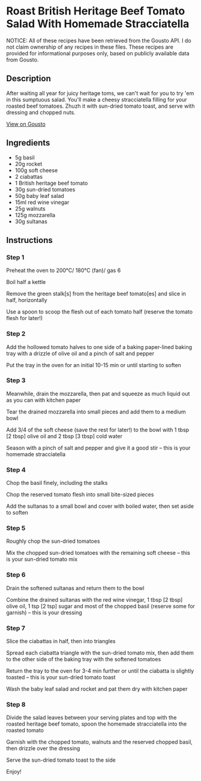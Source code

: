 # Roast British Heritage Beef Tomato Salad With Homemade Stracciatella 

NOTICE: All of these recipes have been retrieved from the Gousto API. I do not claim ownership of any recipes in these files. These recipes are provided for informational purposes only, based on publicly available data from Gousto.

## Description

After waiting all year for juicy heritage toms, we can't wait for you to try 'em in this sumptuous salad. You'll make a cheesy stracciatella filling for your roasted beef tomatoes. Zhuzh it with sun-dried tomato toast, and serve with dressing and chopped nuts.

[View on Gousto](https://www.gousto.co.uk/recipes/cookbook/roast-british-heritage-beef-tomato-salad-with-homemade-stracciatella)

## Ingredients

- 5g basil
- 20g rocket
- 100g soft cheese
- 2 ciabattas
- 1 British heritage beef tomato
- 30g sun-dried tomatoes
- 50g baby leaf salad
- 15ml red wine vinegar
- 25g walnuts
- 125g mozzarella
- 30g sultanas

## Instructions


### Step 1

Preheat the oven to 200°C/ 180°C (fan)/ gas 6

Boil half a kettle

Remove the green stalk<span class="text-danger">[s]</span> from the heritage beef tomato<span class="text-danger">[es] </span>and slice in half, horizontally

Use a spoon to scoop the flesh out of each tomato half (reserve the tomato flesh for later!)


### Step 2

Add the hollowed tomato halves to one side of a baking paper-lined baking tray with a drizzle of olive oil and a pinch of salt and pepper

Put the tray in the oven for an initial 10-15 min or until starting to soften


### Step 3

Meanwhile, drain the mozzarella, then pat and squeeze as much liquid out as you can with kitchen paper

Tear the drained mozzarella into small pieces and add them to a medium bowl

Add 3/4 of the<span class="text-danger"> </span>soft cheese (save the rest for later!) to the bowl with 1 tbsp <span class="text-danger">[2 tbsp] </span>olive oil and 2 tbsp<span class="text-danger"> [3 tbsp] </span>cold water

Season with a pinch of salt and pepper and give it a good stir – this is your homemade stracciatella


### Step 4

Chop the basil finely, including the stalks

Chop the reserved tomato flesh into small bite-sized pieces

Add the sultanas to a small bowl and cover with boiled water, then set aside to soften


### Step 5

Roughly chop the sun-dried tomatoes

Mix the chopped sun-dried tomatoes with the remaining soft cheese – this is your sun-dried tomato mix


### Step 6

Drain the softened sultanas and return them to the bowl

Combine the drained sultanas with the red wine vinegar, 1 tbsp<span class="text-danger"> [2 tbsp]</span> olive oil, 1 tsp <span class="text-danger">[2 tsp] </span>sugar and most of the chopped basil (reserve some for garnish) – this is your dressing


### Step 7

Slice the ciabattas in half, then into triangles

Spread each ciabatta triangle with the sun-dried tomato mix, then add them to the other side of the baking tray with the softened tomatoes

Return the tray to the oven for 3-4 min further or until the ciabatta is slightly toasted – this is your sun-dried tomato toast

Wash the baby leaf salad and rocket and pat them dry with kitchen paper

### Step 8

Divide the salad leaves between your serving plates and top with the roasted heritage beef tomato, spoon the homemade stracciatella into the roasted tomato

Garnish with the chopped tomato, walnuts and the reserved chopped basil, then drizzle over the dressing

Serve the sun-dried tomato toast to the side

Enjoy!

